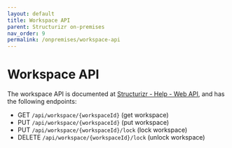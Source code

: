 ```yaml
---
layout: default
title: Workspace API
parent: Structurizr on-premises
nav_order: 9
permalink: /onpremises/workspace-api
---
```


# Workspace API

The workspace API is documented at [Structurizr - Help - Web API](https://structurizr.com/help/web-api),
and has the following endpoints:

- GET `/api/workspace/{workspaceId}` (get workspace)
- PUT `/api/workspace/{workspaceId}` (put workspace)
- PUT `/api/workspace/{workspaceId}/lock` (lock workspace)
- DELETE `/api/workspace/{workspaceId}/lock` (unlock workspace)
